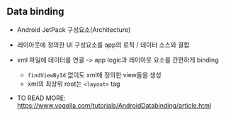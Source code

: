 ## Data binding
- Android JetPack 구성요소(Architecture)
- 레이아웃에 정의한 UI 구성요소를 app의 로직 / 데이터 소스와 결합
- xml 파일에 데이터를 연결 -> app logic과 레이아웃 요소를 간편하게 binding
  - `findViewById` 없이도 xml에 정의한 view들을 생성
  - xml의 최상위 root는 `<layout>` tag
  
  
- TO READ MORE: https://www.vogella.com/tutorials/AndroidDatabinding/article.html
